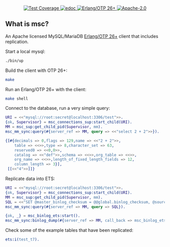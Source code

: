 <br>

<p align="center">
    <a href="https://shortishly.github.io/msc/cover/">
      <img alt="Test Coverage" src="https://img.shields.io/badge/dynamic/json?url=https%3A%2F%2Fshortishly.github.io%2Fmsc%2Fcover%2Fcoverage.json&query=%24.total&suffix=%25&style=flat-square&label=Test%20Coverage&color=green">
    </a>
    <a href="https://shortishly.github.io/msc/edoc/">
      <img alt="edoc" src="https://img.shields.io/badge/Documentation-edoc-green?style=flat-square">
    </a>
    <a href="https://erlang.org/">
      <img alt="Erlang/OTP 26+" src="https://img.shields.io/badge/Erlang%2FOTP-26%2B-green?style=flat-square">
    </a>
    <a href="https://www.apache.org/licenses/LICENSE-2.0">
      <img alt="Apache-2.0" src="https://img.shields.io/github/license/shortishly/msc?style=flat-square">
    </a>
</p>

## What is msc?

An Apache licensed MySQL/MariaDB [Erlang/OTP 26+][erlang-org] client
that includes replication.

Start a local mysql:

```bash
./bin/up
```

Build the client with OTP 26+:

```bash
make
```

Run an Erlang/OTP 26+ with the client:

```bash
make shell
```

Connect to the database, run a very simple query:

```erlang
URI = <<"mysql://root:secret@localhost:3306/test">>.
{ok, Supervisor} = msc_connections_sup:start_child(URI).
MM = msc_sup:get_child_pid(Supervisor, mm).
msc_mm_sync:query(#{server_ref => MM, query => <<"select 2 + 2">>}).

{[#{decimals => 0,flags => 129,name => <<"2 + 2">>,
    table => <<>>,type => 8,character_set => 63,
    reserved0 => <<0,0>>,
    catalog => <<"def">>,schema => <<>>,org_table => <<>>,
    org_name => <<>>,length_of_fixed_length_fields => 12,
    column_length => 3}],
 [[<<"4">>]]}
```

Replicate data into ETS:

```erlang
URI = <<"mysql://root:secret@localhost:3306/test">>.
{ok, Supervisor} = msc_connections_sup:start_child(URI).
MM = msc_sup:get_child_pid(Supervisor, mm).
SQL = <<"SET @master_binlog_checksum = @@global.binlog_checksum, @source_binlog_checksum = @@global.binlog_checksum">>.
msc_mm_sync:query(#{server_ref => MM, query => SQL}).

{ok, _} = msc_binlog_ets:start().
msc_mm_sync:binlog_dump(#{server_ref => MM, call_back => msc_binlog_ets}).
```

Check some of the example tables that have been replicated:

```erlang
ets:i(test_t7).
```

[erlang-org]: https://www.erlang.org
